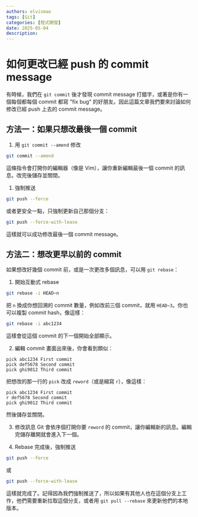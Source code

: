 ```yaml
---
authors: elvismao
tags: [Git]
categories: [程式開發]
date: 2025-05-04
description:
---
```


# 如何更改已經 push 的 commit message

有時候，我們在 `git commit` 後才發現 commit message 打錯字，或著是你有一個每個都每個 commit 都寫 "fix bug" 的好朋友。因此這篇文章我們要來討論如何修改已經 push 上去的 commit message。

## 方法一：如果只想改最後一個 commit

1. 用 `git commit --amend` 修改

```bash
git commit --amend
```

這條指令會打開你的編輯器（像是 Vim），讓你重新編輯最後一個 commit 的訊息。改完後儲存並關閉。

1. 強制推送

```bash
git push --force
```

或者更安全一點，只強制更新自己那個分支：

```bash
git push --force-with-lease
```

這樣就可以成功修改最後一個 commit message。

## 方法二：想改更早以前的 commit

如果想改好幾個 commit 前，或是一次更改多個訊息，可以用 `git rebase`：

1. 開始互動式 rebase

```bash
git rebase -i HEAD~n
```

把 `n` 換成你想回溯的 commit 數量，例如改前三個 commit，就用 `HEAD~3`。你也可以複製 commit hash，像這樣：

```bash
git rebase -i abc1234
```

這樣會從這個 commit 的下一個開始全部顯示。

2. 編輯 commit 畫面出來後，你會看到類似：

```
pick abc1234 First commit
pick def5678 Second commit
pick ghi9012 Third commit
```

把想改的那一行的 `pick` 改成 `reword`（或是縮寫 `r`），像這樣：

```
pick abc1234 First commit
r def5678 Second commit
pick ghi9012 Third commit
```

然後儲存並關閉。

3. 修改訊息 Git 會依序個打開你要 `reword` 的 commit，讓你編輯新的訊息。編輯完儲存離開就會進入下一個。

4. Rebase 完成後，強制推送

```bash
git push --force
```

或

```bash
git push --force-with-lease
```

這樣就完成了。記得因為我們強制推送了，所以如果有其他人也在這個分支上工作，他們需要重新拉取這個分支，或者用 `git pull --rebase` 來更新他們的本地版本。
